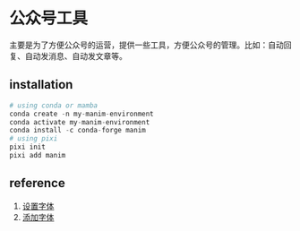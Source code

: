 # 公众号工具

主要是为了方便公众号的运营，提供一些工具，方便公众号的管理。比如：自动回复、自动发消息、自动发文章等。


## installation

```python
# using conda or mamba
conda create -n my-manim-environment
conda activate my-manim-environment
conda install -c conda-forge manim
# using pixi
pixi init
pixi add manim
```

## reference

1. [设置字体](https://www.cnblogs.com/wang_yb/p/17294918.html)
2. [添加字体](https://www.bilibili.com/read/cv15293331/)
